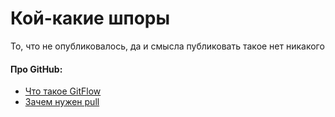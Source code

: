 # Кой-какие шпоры
То, что не опубликовалось, да и смысла публиковать такое нет никакого
#### Про GitHub:
* [Что такое GitFlow](https://github.com/PinkyRabbit/---shpori/blob/master/GitHub.md)
* [Зачем нужен pull](https://github.com/PinkyRabbit/---shpori/blob/master/GitPull.md)
